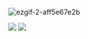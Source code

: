 ![ezgif-2-aff5e67e2b](https://user-images.githubusercontent.com/92919697/158049605-ecd82f89-25eb-4214-87ba-c69c3a576326.gif)

<img src="https://github-readme-stats.vercel.app/api?username=neyaznafiz&show_icons=true&theme=light&line_height=30"> 
<img src="https://github-readme-stats.vercel.app/api/top-langs/?username=neyaznafiz&theme=light&hide_langs_below=1">
